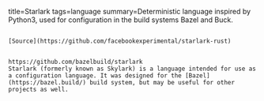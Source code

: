 title=Starlark
tags=language
summary=Deterministic language inspired by Python3, used for configuration in the build systems Bazel and Buck.
~~~~~~

[Source](https://github.com/facebookexperimental/starlark-rust)


https://github.com/bazelbuild/starlark
Starlark (formerly known as Skylark) is a language intended for use as a configuration language. It was designed for the [Bazel](https://bazel.build/) build system, but may be useful for other projects as well.
